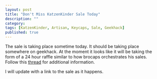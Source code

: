 ```yaml
---
layout: post
title: "Don't Miss KatzenKinder Sale Today"
description: ""
category: 
tags: [KatzenKinder, Artisan, Keycaps, Sale, Geekhack]
published: true 
---
```

The sale is taking place sometime today. It should be taking place somewhere on geekhack. At the moment it looks like it will be taking the form of a 24 hour raffle similar to how brocaps orchestrates his sales.  
Follow this [thread](https://geekhack.org/index.php?topic=64501.0) for additional information.

I will update with a link to the sale as it happens.
